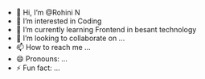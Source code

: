 - 👋 Hi, I’m @Rohini N
- 👀 I’m interested in Coding
- 🌱 I’m currently learning Frontend in besant technology
- 💞️ I’m looking to collaborate on ...
- 📫 How to reach me ...
- 😄 Pronouns: ...
- ⚡ Fun fact: ...

<!---
NRohinifed/NRohinifed is a ✨ special ✨ repository because its `README.md` (this file) appears on your GitHub profile.
You can click the Preview link to take a look at your changes.
--->
